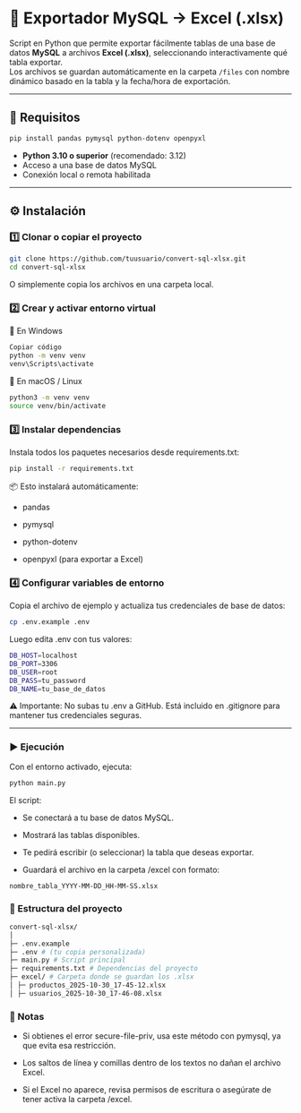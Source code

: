 # 🧩 Exportador MySQL → Excel (.xlsx)

Script en Python que permite exportar fácilmente tablas de una base de datos **MySQL** a archivos **Excel (.xlsx)**, seleccionando interactivamente qué tabla exportar.  
Los archivos se guardan automáticamente en la carpeta `/files` con nombre dinámico basado en la tabla y la fecha/hora de exportación.

---

## 🚀 Requisitos

```bash
pip install pandas pymysql python-dotenv openpyxl
```

- **Python 3.10 o superior** (recomendado: 3.12)
- Acceso a una base de datos MySQL
- Conexión local o remota habilitada

---

## ⚙️ Instalación

### 1️⃣ Clonar o copiar el proyecto

```bash
git clone https://github.com/tuusuario/convert-sql-xlsx.git
cd convert-sql-xlsx
```

O simplemente copia los archivos en una carpeta local.

### 2️⃣ Crear y activar entorno virtual

🔹 En Windows

```bash
Copiar código
python -m venv venv
venv\Scripts\activate
```

🔹 En macOS / Linux

```bash
python3 -m venv venv
source venv/bin/activate
```

### 3️⃣ Instalar dependencias

Instala todos los paquetes necesarios desde requirements.txt:

```bash
pip install -r requirements.txt
```

📦 Esto instalará automáticamente:

- pandas

- pymysql

- python-dotenv

- openpyxl (para exportar a Excel)

### 4️⃣ Configurar variables de entorno

Copia el archivo de ejemplo y actualiza tus credenciales de base de datos:

```bash
cp .env.example .env
```

Luego edita .env con tus valores:

```bash
DB_HOST=localhost
DB_PORT=3306
DB_USER=root
DB_PASS=tu_password
DB_NAME=tu_base_de_datos
```

⚠️ Importante: No subas tu .env a GitHub.
Está incluido en .gitignore para mantener tus credenciales seguras.

---

### ▶️ Ejecución

Con el entorno activado, ejecuta:

```bash
python main.py
```

El script:

- Se conectará a tu base de datos MySQL.

- Mostrará las tablas disponibles.

- Te pedirá escribir (o seleccionar) la tabla que deseas exportar.

- Guardará el archivo en la carpeta /excel con formato:

```
nombre_tabla_YYYY-MM-DD_HH-MM-SS.xlsx
```

### 📁 Estructura del proyecto

```bash
convert-sql-xlsx/
│
├─ .env.example
├─ .env # (tu copia personalizada)
├─ main.py # Script principal
├─ requirements.txt # Dependencias del proyecto
├─ excel/ # Carpeta donde se guardan los .xlsx
│ ├─ productos_2025-10-30_17-45-12.xlsx
│ ├─ usuarios_2025-10-30_17-46-08.xlsx
```

### 🧠 Notas

- Si obtienes el error secure-file-priv, usa este método con pymysql, ya que evita esa restricción.

- Los saltos de línea y comillas dentro de los textos no dañan el archivo Excel.

- Si el Excel no aparece, revisa permisos de escritura o asegúrate de tener activa la carpeta /excel.
